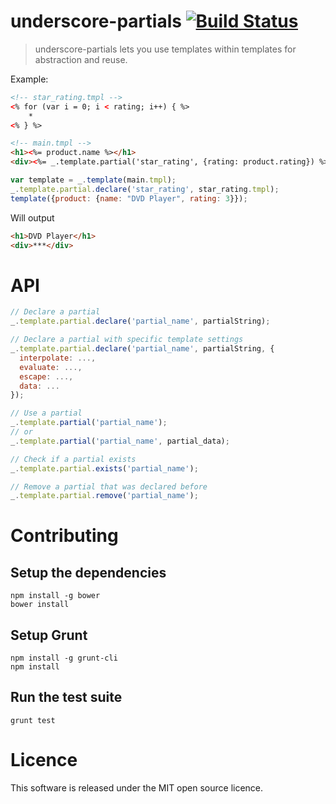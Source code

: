 # underscore-partials [![Build Status](https://api.travis-ci.org/khepin/underscore-partials.svg?branch=master)](https://travis-ci.org/khepin/underscore-partials)

> underscore-partials lets you use templates within templates for abstraction and reuse.

Example:
```html
<!-- star_rating.tmpl -->
<% for (var i = 0; i < rating; i++) { %>
    *
<% } %>

<!-- main.tmpl -->
<h1><%= product.name %></h1>
<div><%= _.template.partial('star_rating', {rating: product.rating}) %></div>
```

```javascript
var template = _.template(main.tmpl);
_.template.partial.declare('star_rating', star_rating.tmpl);
template({product: {name: "DVD Player", rating: 3}});
```

Will output
```html
<h1>DVD Player</h1>
<div>***</div>
```

# API

```javascript
// Declare a partial
_.template.partial.declare('partial_name', partialString);

// Declare a partial with specific template settings
_.template.partial.declare('partial_name', partialString, {
  interpolate: ...,
  evaluate: ...,
  escape: ...,
  data: ...
});

// Use a partial
_.template.partial('partial_name');
// or
_.template.partial('partial_name', partial_data);

// Check if a partial exists
_.template.partial.exists('partial_name');

// Remove a partial that was declared before
_.template.partial.remove('partial_name');

```

# Contributing

## Setup the dependencies

    npm install -g bower
    bower install

## Setup Grunt

    npm install -g grunt-cli
    npm install

## Run the test suite

    grunt test

# Licence

This software is released under the MIT open source licence.
